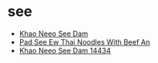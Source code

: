 # see

 * [Khao Neeo See Dam](../../index/k/khao-neeo-see-dam-14434.json)
 * [Pad See Ew Thai Noodles With Beef An](../../index/p/pad-see-ew-thai-noodles-with-beef-an.json)
 * [Khao Neeo See Dam 14434](../../index/k/khao-neeo-see-dam-14434.json)
